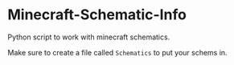 # Minecraft-Schematic-Info
Python script to work with minecraft schematics.

Make sure to create a file called `Schematics` to put your schems in.
